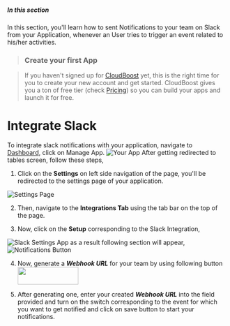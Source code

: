 ##### In this section

In this section, you'll learn how to sent Notifications to your team on Slack from your Application, whenever an User tries to trigger an event related to his/her activities.

>### Create your first App

>If you haven't signed up for [CloudBoost](https://www.cloudboost.io) yet, this is the right time for you to create your new account and get started. CloudBoost gives you a ton of free tier (check [Pricing](https://www.cloudboost.io/pricing)) so you can build your apps and launch it for free.

# Integrate Slack 

To integrate slack notifications with your application, navigate to <a href="https://dashboard.cloudboost.io">Dashboard</a>, click on <span class="tut-snippet">Manage App</span>.
<img class="settings_img" alt="Your App" src="http://i.imgur.com/PlVMCfC.png">
 After getting redirected to tables screen, follow these steps,

1. Click on the **Settings** on left side navigation of the page, you'll be redirected to the settings page of your application.
<img class="settings_img" alt="Settings Page" src="http://i.imgur.com/yhc0yi5.png">

2. Then, navigate to the **Integrations Tab** using the tab bar on the top of the page.

3. Now, click on the **Setup** corresponding to the Slack Integration,
<img class="settings_img" alt="Slack Settings App" src="http://i.imgur.com/BAN7Zls.png">
as a result following section will appear,
<img class="settings_img" alt="Notifications Button" src="http://i.imgur.com/CksS7mJ.png">

4. Now, generate a **_Webhook URL_** for your team by using following button <a class="addToSlack" href="https://slack.com/oauth/authorize?&client_id=3133949145.212145423984&scope=incoming-webhook"><img class="slackImg" alt="" height="40" width="139" style="margin-right: 590px;" src="https://platform.slack-edge.com/img/add_to_slack.png" srcset="https://platform.slack-edge.com/img/add_to_slack.png 1x" /></a>

5. After generating one, enter your created **_Webhook URL_** into the field provided and turn on the switch corresponding to the event for which you want to get notified and click on save button to start your notifications.